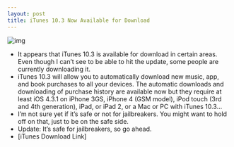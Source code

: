 ```yaml
---
layout: post
title: iTunes 10.3 Now Available for Download
---
```

![img](http://media.idownloadblog.com/wp-content/uploads/2011/06/iTunes-10.3.png)
* It appears that iTunes 10.3 is available for download in certain areas. Even though I can’t see to be able to hit the update, some people are currently downloading it.
* iTunes 10.3 will allow you to automatically download new music, app, and book purchases to all your devices. The automatic downloads and downloading of purchase history are available now but they require at least iOS 4.3.1 on iPhone 3GS, iPhone 4 (GSM model), iPod touch (3rd and 4th generation), iPad, or iPad 2, or a Mac or PC with iTunes 10.3…
* I’m not sure yet if it’s safe or not for jailbreakers. You might want to hold off on that, just to be on the safe side.
* Update: It’s safe for jailbreakers, so go ahead.
* [iTunes Download Link]


